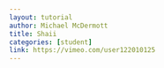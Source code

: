 ```yaml
---
layout: tutorial
author: Michael McDermott
title: Shaii
categories: [student]
link: https://vimeo.com/user122010125
---
```

